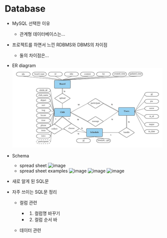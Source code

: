 # Database

* MySQL 선택한 이유
  * 관계형 데이터베이스는...
  
* 프로젝트를 하면서 느낀 RDBMS와 DBMS의 차이점
  * 둘의 차이점은...
  
* ER diagram
 ![image](https://github.com/6twinsniwt9/djc_project/blob/main/Blank%20diagram.png)
* Schema
  * spread sheet
  ![image]()
  * spread sheet examples
  ![image](https://user-images.githubusercontent.com/77525358/110262209-4b7b8280-7ff6-11eb-8715-c1390ac1d2b5.png)
  ![image](https://user-images.githubusercontent.com/77525358/110262220-58987180-7ff6-11eb-8942-96a7683b2b14.png)
  ![image](https://user-images.githubusercontent.com/77525358/110262231-63eb9d00-7ff6-11eb-85b9-580c015d9d59.png)
* 새로 알게 된 SQL문
* 자주 쓰이는 SQL문 정리
  * 컬럼 관련
    * 1) 컬럼명 바꾸기
    * 2) 컬럼 순서 바

  * 데이터 관련
